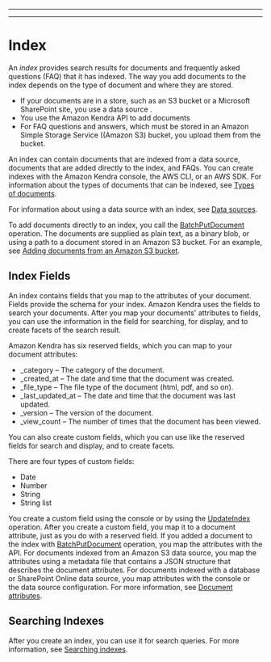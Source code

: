 --------

--------

# Index<a name="hiw-index"></a>

An *index* provides search results for documents and frequently asked questions \(FAQ\) that it has indexed\. The way you add documents to the index depends on the type of document and where they are stored\.
+ If your documents are in a store, such as an S3 bucket or a Microsoft SharePoint site, you use a data source \. 
+ You use the Amazon Kendra API to add documents
+ For FAQ questions and answers, which must be stored in an Amazon Simple Storage Service \(\(Amazon S3\) bucket, you upload them from the bucket\.

An index can contain documents that are indexed from a data source, documents that are added directly to the index, and FAQs\. You can create indexes with the Amazon Kendra console, the AWS CLI, or an AWS SDK\. For information about the types of documents that can be indexed, see [Types of documents](index-document-types.md)\.

For information about using a data source with an index, see [Data sources](hiw-data-source.md)\.

To add documents directly to an index, you call the [BatchPutDocument](API_BatchPutDocument.md) operation\. The documents are supplied as plain text, as a binary blob, or using a path to a document stored in an Amazon S3 bucket\. For an example, see [Adding documents from an Amazon S3 bucket](in-adding-plain-text.md)\.

## Index Fields<a name="index-fields"></a>

An index contains fields that you map to the attributes of your document\. Fields provide the schema for your index\. Amazon Kendra uses the fields to search your documents\. After you map your documents' attributes to fields, you can use the information in the field for searching, for display, and to create facets of the search result\.

Amazon Kendra has six reserved fields, which you can map to your document attributes: 
+ \_category – The category of the document\.
+ \_created\_at – The date and time that the document was created\.
+ \_file\_type – The file type of the document \(html, pdf, and so on\)\.
+ \_last\_updated\_at – The date and time that the document was last updated\.
+ \_version – The version of the document\. 
+ \_view\_count – The number of times that the document has been viewed\. 

You can also create custom fields, which you can use like the reserved fields for search and display, and to create facets\. 

There are four types of custom fields:
+ Date
+ Number
+ String
+ String list

You create a custom field using the console or by using the [UpdateIndex](API_UpdateIndex.md) operation\. After you create a custom field, you map it to a document attribute, just as you do with a reserved field\. If you added a document to the index with [BatchPutDocument](API_BatchPutDocument.md) operation, you map the attributes with the API\. For documents indexed from an Amazon S3 data source, you map the attributes using a metadata file that contains a JSON structure that describes the document attributes\. For documents indexed with a database or SharePoint Online data source, you map attributes with the console or the data source configuration\. For more information, see [Document attributes](hiw-document-attributes.md)\.

## Searching Indexes<a name="index-searching"></a>

After you create an index, you can use it for search queries\. For more information, see [Searching indexes](searching.md)\.
